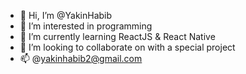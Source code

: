- 👋 Hi, I’m @YakinHabib
- 👀 I’m interested in programming
- 🌱 I’m currently learning ReactJS & React Native
- 💞️ I’m looking to collaborate on with a special project
- 📫 @yakinhabib2@gmail.com

<!---
YakinHabib/YakinHabib is a ✨ special ✨ repository because its `README.md` (this file) appears on your GitHub profile.
You can click the Preview link to take a look at your changes.
--->
